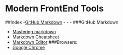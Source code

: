 # Modern FrontEnd Tools

##Index
-[GitHub Markdown](#GitHub-Markdown)
-[]()
-[]()
-[]()
###GitHub Markdown
- [Mastering markdown](https://guides.github.com/features/mastering-markdown/)
- [Markdown Cheatsheet](https://github.com/adam-p/markdown-here/wiki/Markdown-Cheatsheet)
- [Markdown Editor](https://jbt.github.io/markdown-editor/)
###Browsers:
- [Google Chrome](https://www.google.com.ar/chrome/browser/desktop/index.html)
